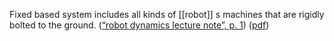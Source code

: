 Fixed based system includes all kinds of [[robot]] s machines that are rigidly bolted to the ground. ([“robot dynamics lecture note”, p. 1](zotero://select/library/items/TGHFK5DD)) ([pdf](zotero://open-pdf/library/items/XC5MH7YR?page=6&annotation=N6HJGQKM))